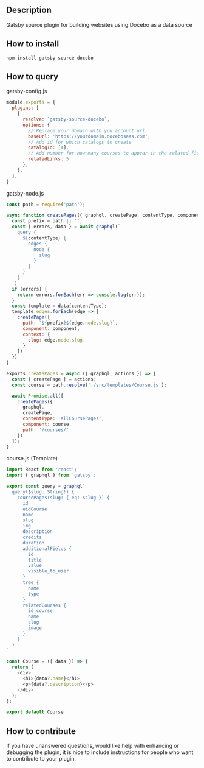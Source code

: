 ## Description
Gatsby source plugin for building websites using Docebo as a data source

## How to install

```shell
npm install gatsby-source-docebo
```

## How to query

gatsby-config.js
```js:title=gatsby-config.js
module.exports = {
  plugins: [
    {
      resolve: `gatsby-source-docebo`,
      options: {
        // Replace your domain with you account url
        baseUrl: 'https://yourdomain.docebosaas.com',
        // Add id for which catalogs to create
        catalogId: [4],
        // Add number for how many courses to appear in the related field. Default is 5
        relatedLinks: 5
      },
    },
  ],
}
```

gatsby-node.js
```js:title=gatsby-node.js
const path = require('path');

async function createPages({ graphql, createPage, contentType, component, path }) {
  const prefix = path || '';
  const { errors, data } = await graphql(`
    query {
      ${contentType} {
        edges {
          node {
            slug
          }
        }
      }
    }
  `)
  if (errors) {
    return errors.forEach(err => console.log(err));
  }
  const template = data[contentType];
  template.edges.forEach(edge => {
    createPage({
      path: `${prefix}${edge.node.slug}`,
      component: component,
      context: {
        slug: edge.node.slug
      }
    })
  })
}

exports.createPages = async ({ graphql, actions }) => {
  const { createPage } = actions;
  const course = path.resolve('./src/templates/Course.js');

  await Promise.all([
    createPages({
      graphql,
      createPage,
      contentType: 'allCoursePages',
      component: course,
      path: '/courses/'
    })
  ]);
}
```

course.js (Template)
```js:title=course.js
import React from 'react';
import { graphql } from 'gatsby';

export const query = graphql`
  query($slug: String!) {
    coursePages(slug: { eq: $slug }) {
      id
      uidCourse
      name
      slug
      img
      description
      credits
      duration
      additionalFields {
        id
        title
        value
        visible_to_user
      }
      tree {
        name
        type
      }
      relatedCourses {
        id_course
        name
        slug
        image
      }
    }
  }
`

const Course = ({ data }) => {
  return (
    <div>
      <h1>{data?.name}</h1>
      <p>{data?.description}</p>
    </div>
  );
};

export default Course

```

## How to contribute

If you have unanswered questions, would like help with enhancing or debugging the plugin, it is nice to include instructions for people who want to contribute to your plugin.